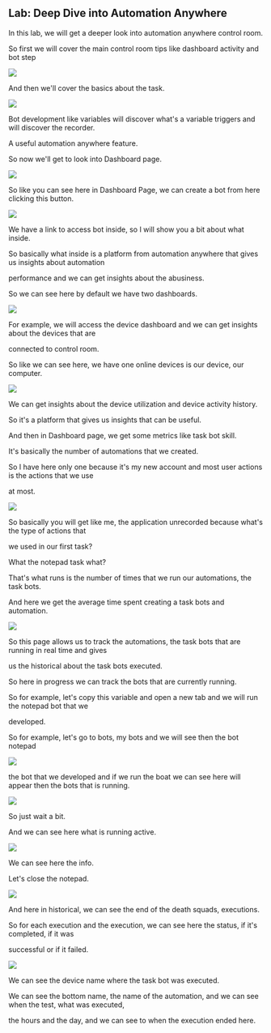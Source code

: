 ## Lab: Deep Dive into Automation Anywhere

In this lab, we will get a deeper look into automation anywhere control room.

So first we will cover the main control room tips like dashboard activity and bot step

![](./images/37.png)

And then we'll cover the basics about the task.

![](./images/38.png)

Bot development like variables will discover what's a variable triggers and will discover the recorder.

A useful automation anywhere feature.

So now we'll get to look into Dashboard page.

![](./images/39.png)

So like you can see here in Dashboard Page, we can create a bot from here clicking this button.

![](./images/40.png)

We have a link to access bot inside, so I will show you a bit about what inside.

So basically what inside is a platform from automation anywhere that gives us insights about automation

performance and we can get insights about the abusiness.

So we can see here by default we have two dashboards.

![](./images/41.png)

For example, we will access the device dashboard and we can get insights about the devices that are

connected to control room.

So like we can see here, we have one online devices is our device, our computer.

![](./images/42.png)

We can get insights about the device utilization and device activity history.

So it's a platform that gives us insights that can be useful.

And then in Dashboard page, we get some metrics like task bot skill.

It's basically the number of automations that we created.

So I have here only one because it's my new account and most user actions is the actions that we use

at most.

![](./images/43.png)

So basically you will get like me, the application unrecorded because what's the type of actions that

we used in our first task?

What the notepad task what?

That's what runs is the number of times that we run our automations, the task bots.

And here we get the average time spent creating a task bots and automation.

![](./images/44.png)

So this page allows us to track the automations, the task bots that are running in real time and gives

us the historical about the task bots executed.

So here in progress we can track the bots that are currently running.

So for example, let's copy this variable and open a new tab and we will run the notepad bot that we

developed.

So for example, let's go to bots, my bots and we will see then the bot notepad

![](./images/45.png)

the bot that we developed and if we run the boat we can see here will appear then the bots that is running.

![](./images/46.png)

So just wait a bit.

And we can see here what is running active.

![](./images/47.png)

We can see here the info.

Let's close the notepad.

![](./images/48.png)

And here in historical, we can see the end of the death squads, executions.

So for each execution and the execution, we can see here the status, if it's completed, if it was

successful or if it failed.

![](./images/49.png)

We can see the device name where the task bot was executed.

We can see the bottom name, the name of the automation, and we can see when the test, what was executed,

the hours and the day, and we can see to when the execution ended here.

